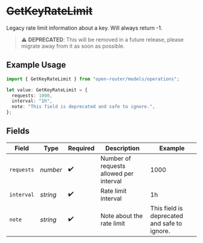 # ~~GetKeyRateLimit~~

Legacy rate limit information about a key. Will always return -1.

> :warning: **DEPRECATED**: This will be removed in a future release, please migrate away from it as soon as possible.

## Example Usage

```typescript
import { GetKeyRateLimit } from "open-router/models/operations";

let value: GetKeyRateLimit = {
  requests: 1000,
  interval: "1h",
  note: "This field is deprecated and safe to ignore.",
};
```

## Fields

| Field                                        | Type                                         | Required                                     | Description                                  | Example                                      |
| -------------------------------------------- | -------------------------------------------- | -------------------------------------------- | -------------------------------------------- | -------------------------------------------- |
| `requests`                                   | *number*                                     | :heavy_check_mark:                           | Number of requests allowed per interval      | 1000                                         |
| `interval`                                   | *string*                                     | :heavy_check_mark:                           | Rate limit interval                          | 1h                                           |
| `note`                                       | *string*                                     | :heavy_check_mark:                           | Note about the rate limit                    | This field is deprecated and safe to ignore. |